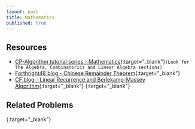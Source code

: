 ```yaml
---
layout: post
title: Mathematics
published: true
---
```


## Resources

- [CP-Algorithm tutorial series - Mathematics](https://cp-algorithms.com/){:target="\_blank"}`(Look for the Algebra, Combinatorics and Linear Algebra sections)`
- [Forthright48 blog - Chinese Remainder Theorem](https://forthright48.com/chinese-remainder-theorem-part-1-coprime-moduli/){:target="\_blank"}
- [CF blog - Linear Recurrence and Berlekamp-Massey Algorithm](https://codeforces.com/blog/entry/61306){:target="\_blank"}
 [](){:target="\_blank"}

## Related Problems

 [](){:target="\_blank"}

